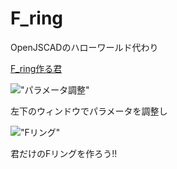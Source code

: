 # F_ring
OpenJSCADのハローワールド代わり

[F_ring作る君](http://openjscad.org/#https://raw.githubusercontent.com/kzkponkotu/F_ring/master/Fring.jscad)

!["パラメータ調整"](https://lh3.googleusercontent.com/SVtWlMOMZGjTKHYfgT3kZudCwuHHf5mUiOCjRKA-M-7TZ7iHJjnc98v0Ok8wmNjaWoDRTomWpebz7MO1Mg02cGM-MX60tecuWmHiHyiIYn-MuTzFuwTUOp613mZP2-R23sndrvbVcI4t6GbiDzDCS2rCzIjAtgdg5gemNkwokR4uDd4jIB8QLkpF-AZxRXABOu8zOsoWDVscgIBhNGCYpRWci4_014UBmw6D_4iKCBniIShhkUuA0Wrf7dVgs8B-7cQjnn8WyZbfrt8a8sg-c0TC4jVIqhvxcws7nd06ruMLoGmt5XSuUJ0f_tCHoEMR-ChgQ0ZzMfygRjsh6ceo-S9t2_Gm27dWKsCqHFBtW1gwQkfYLZBYV_n3KX4yjbXq3zLAqdDpHzUdAruJ_4kScK0OFrDEJPpuWH0Zm8sN0al-gkpx8siImb_mHAAnvkDoPyuH1iy7t8liWu65ck1akCp3BNtWe3vKcyU_CKVrxPjSCF5y5ZVwkQmNa6Ynj4lvu3DONmPryCQVFIC5UQ8U4-eMC2z5qqakDlCVgVoBaTxJb7qX3IETJ-bWcDvawR-Ab7Q8XdHFoI0VGDuBCalAVSFmQclZN4OaDebGc5pT5sCzNTYn=w349-h269-no "パラメータ調整")

左下のウィンドウでパラメータを調整し

!["Fリング"](https://lh3.googleusercontent.com/x_kMOg2pfB8Fx1RZexEz0Y2UYNOQ9gVEVcTKxW3lihBi6EjglXs_5GU-UmtPcXP3r8MzualzPBi5sM4FHIq9r3e0hHSNdXNzueh4W4Ea7w7itt9hxlDgSDPfooGz0dB6gU2krwYq6ZoLne3v0389jutzZd2eI7G_YnIK0dTsqMaAadA3mGCieVWXXnwh-23wdh_w85RKjA6736TrSH0wGb7p39CY2mDOg0aPIdQarYfSSbt48pqi1-1PvafAmbMsvHGJJaNJKFa7wOQk1gw2_k_gXyRRcI7TTsgGY1S-C_rgSaxphonaep2bzvOoMKfG_wynVfEAgOgQGYuSjVe5pWMi_HJ1rx012KSg35TsDe82RhiMQ6aTu9W9mUext3S_IKietbi9pYaqILODek-0cfOT3jX2qDuhlBej2uEdkG-zUyVAPFSHNAN1Bj_bi5eYRnBZNX46KxtnTUl319TSYUtViwVGR4dzYD7ve91Efyt38Yr-__tQugcf_IEONLA_zgFOjUYaMXoXY2t_-cm5Vbxridt8g1mRkZcy0GwjxPDsHX7SUx-LXCrcT0hOfhfVYv-MJxZ8B9vHt147twkL1Pf0PKFC-r0Ty9wdb3PzhzJvuJPx=w1246-h1359-no "Fリング")

君だけのFリングを作ろう!!
